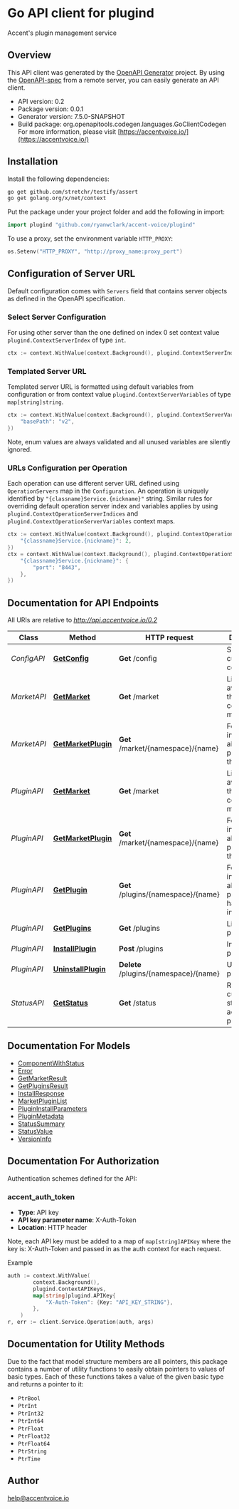 # Go API client for plugind

Accent's plugin management service

## Overview
This API client was generated by the [OpenAPI Generator](https://openapi-generator.tech) project.  By using the [OpenAPI-spec](https://www.openapis.org/) from a remote server, you can easily generate an API client.

- API version: 0.2
- Package version: 0.0.1
- Generator version: 7.5.0-SNAPSHOT
- Build package: org.openapitools.codegen.languages.GoClientCodegen
For more information, please visit [https://accentvoice.io/](https://accentvoice.io/)

## Installation

Install the following dependencies:

```sh
go get github.com/stretchr/testify/assert
go get golang.org/x/net/context
```

Put the package under your project folder and add the following in import:

```go
import plugind "github.com/ryanwclark/accent-voice/plugind"
```

To use a proxy, set the environment variable `HTTP_PROXY`:

```go
os.Setenv("HTTP_PROXY", "http://proxy_name:proxy_port")
```

## Configuration of Server URL

Default configuration comes with `Servers` field that contains server objects as defined in the OpenAPI specification.

### Select Server Configuration

For using other server than the one defined on index 0 set context value `plugind.ContextServerIndex` of type `int`.

```go
ctx := context.WithValue(context.Background(), plugind.ContextServerIndex, 1)
```

### Templated Server URL

Templated server URL is formatted using default variables from configuration or from context value `plugind.ContextServerVariables` of type `map[string]string`.

```go
ctx := context.WithValue(context.Background(), plugind.ContextServerVariables, map[string]string{
	"basePath": "v2",
})
```

Note, enum values are always validated and all unused variables are silently ignored.

### URLs Configuration per Operation

Each operation can use different server URL defined using `OperationServers` map in the `Configuration`.
An operation is uniquely identified by `"{classname}Service.{nickname}"` string.
Similar rules for overriding default operation server index and variables applies by using `plugind.ContextOperationServerIndices` and `plugind.ContextOperationServerVariables` context maps.

```go
ctx := context.WithValue(context.Background(), plugind.ContextOperationServerIndices, map[string]int{
	"{classname}Service.{nickname}": 2,
})
ctx = context.WithValue(context.Background(), plugind.ContextOperationServerVariables, map[string]map[string]string{
	"{classname}Service.{nickname}": {
		"port": "8443",
	},
})
```

## Documentation for API Endpoints

All URIs are relative to *http://api.accentvoice.io/0.2*

Class | Method | HTTP request | Description
------------ | ------------- | ------------- | -------------
*ConfigAPI* | [**GetConfig**](docs/ConfigAPI.md#getconfig) | **Get** /config | Show the current configuration
*MarketAPI* | [**GetMarket**](docs/MarketAPI.md#getmarket) | **Get** /market | List plugins available on the configured market
*MarketAPI* | [**GetMarketPlugin**](docs/MarketAPI.md#getmarketplugin) | **Get** /market/{namespace}/{name} | Fetch the information about a plugin from the market
*PluginAPI* | [**GetMarket**](docs/PluginAPI.md#getmarket) | **Get** /market | List plugins available on the configured market
*PluginAPI* | [**GetMarketPlugin**](docs/PluginAPI.md#getmarketplugin) | **Get** /market/{namespace}/{name} | Fetch the information about a plugin from the market
*PluginAPI* | [**GetPlugin**](docs/PluginAPI.md#getplugin) | **Get** /plugins/{namespace}/{name} | Fetch the information about a plugin that has been installed
*PluginAPI* | [**GetPlugins**](docs/PluginAPI.md#getplugins) | **Get** /plugins | List installed plugins
*PluginAPI* | [**InstallPlugin**](docs/PluginAPI.md#installplugin) | **Post** /plugins | Install a plugin
*PluginAPI* | [**UninstallPlugin**](docs/PluginAPI.md#uninstallplugin) | **Delete** /plugins/{namespace}/{name} | Uninstall a plugin
*StatusAPI* | [**GetStatus**](docs/StatusAPI.md#getstatus) | **Get** /status | Returns the current status of accent-plugind


## Documentation For Models

 - [ComponentWithStatus](docs/ComponentWithStatus.md)
 - [Error](docs/Error.md)
 - [GetMarketResult](docs/GetMarketResult.md)
 - [GetPluginsResult](docs/GetPluginsResult.md)
 - [InstallResponse](docs/InstallResponse.md)
 - [MarketPluginList](docs/MarketPluginList.md)
 - [PluginInstallParameters](docs/PluginInstallParameters.md)
 - [PluginMetadata](docs/PluginMetadata.md)
 - [StatusSummary](docs/StatusSummary.md)
 - [StatusValue](docs/StatusValue.md)
 - [VersionInfo](docs/VersionInfo.md)


## Documentation For Authorization


Authentication schemes defined for the API:
### accent_auth_token

- **Type**: API key
- **API key parameter name**: X-Auth-Token
- **Location**: HTTP header

Note, each API key must be added to a map of `map[string]APIKey` where the key is: X-Auth-Token and passed in as the auth context for each request.

Example

```go
auth := context.WithValue(
		context.Background(),
		plugind.ContextAPIKeys,
		map[string]plugind.APIKey{
			"X-Auth-Token": {Key: "API_KEY_STRING"},
		},
	)
r, err := client.Service.Operation(auth, args)
```


## Documentation for Utility Methods

Due to the fact that model structure members are all pointers, this package contains
a number of utility functions to easily obtain pointers to values of basic types.
Each of these functions takes a value of the given basic type and returns a pointer to it:

* `PtrBool`
* `PtrInt`
* `PtrInt32`
* `PtrInt64`
* `PtrFloat`
* `PtrFloat32`
* `PtrFloat64`
* `PtrString`
* `PtrTime`

## Author

help@accentvoice.io

